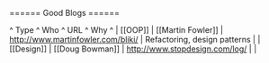 ====== Good Blogs ======

^ Type   ^    Who         ^ URL           ^ Why  ^
| [[OOP]]    | [[Martin Fowler]]  | http://www.martinfowler.com/bliki/ | Refactoring, design patterns   |
| [[Design]] | [[Doug Bowman]]    | http://www.stopdesign.com/log/ |    |